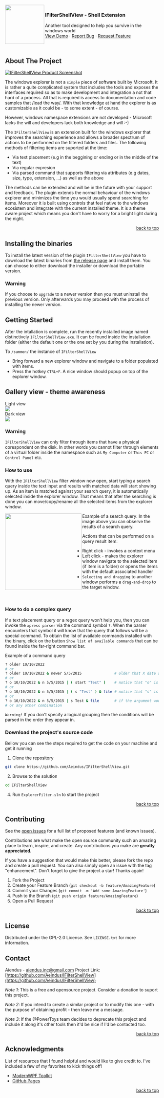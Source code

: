 <div id="top"></div>

<br />

<img src="./PackageLogo.png" width="128" height="128" align="left"/>
<div>
  <h3 >IFilterShellView - Shell Extension</h3>
  <p>
    Another tool designed to help you survive in the windows world
    <br />
    <a href="IFilterShellView/Demo">View Demo</a>
    ·
    <a href="https://github.com/Aeindus/IFilterShellView/issues">Report Bug</a>
    ·
    <a href="https://github.com/Aeindus/IFilterShellView/issues">Request Feature</a>
  </p>
</div>

<br clear="left"/>


## About The Project

[![IFilterShellView Product Screenshot][product-screenshot]](https://github.com/Aeindus/IFilterShellView)

The windows explorer is not a `simple` piece of software built by Microsoft. It is rather a quite complicated system that includes the tools and exposes the interfaces required so as to make development and integration a not that hard of a process. All that is required is access to documentation and code samples that /lead the way/. With that knowledge at hand the explorer is as customizable as it could be - to some extent - of course. 


However, windows namespace extensions are not developed - Microsoft lacks the will and developers lack both knowledge and will :-)

The `IFilterShellView` is an extension built for the windows explorer that improves the searching experience and allows a broader spectrum of actions to be performed on the filtered folders and files. The following methods of filtering items are suported at the time:
* Via text placement (e.g in the beggining or ending or in the middle of the text)
* Via regular expresion
* Via parsed command that supports filtering via attributes (e.g dates, size, type, extension, ...) as well as the above

The methods can be extended and will be in the future with your support and feedback. The plugin extends the normal behaviour of the windows explorer and minimizes the time you would usually spend searching for items. Moreover it is built using controls that feel native to the windows ecosistem and integrate with the current installed theme. It is a theme aware project which means you don't have to worry for a bright light during the night.

<p align="right"><a href="#top">back to top</a></p>


## Installing the binaries
To install the latest version of the plugin `IFilterShellView` you have to download the latest binaries from <a href="https://github.com/Aeindus/IFilterShellView/releases/tag/published">the release page</a> and install them. You can choose to either download the installer or download the portable version.

### Warning
If you choose to `upgrade` to a newer version then you must uninstall the previous version. Only afterwards you may proceed with the process of installing the newer version.

## Getting Started
After the intallation is complete, run the recently installed image named distinctively `IFilterShellView.exe`. It can be found inside the installation folder (either the default one or the one set by you during the installation). 

To `/summon/` the instance of `IFilterShellView` 
* Bring forward a new explorer window and navigate to a folder populated with items. 
* Press the hotkey `CTRL+F`. A nice window should popup on top of the explorer window.

## Gallery view - theme awareness
Light view
<br>
<img src="Gallery/View1.png" />
<br>
Dark view
<br>
<img src="Gallery/View2.png" />


### Warning
`IFilterShellView` can only filter through items that have a physical corespondent on the disk. In other words you cannot filter through elements of a virtual folder inside the namespace such as `My Computer` or `This PC` or `Control Panel` etc.


### How to use

With the `IFilterShellView` filter window now open, start typing a search query inside the text input and results with matched data will start showing up. As an item is matched against your search query, it is automatically selected inside the explorer window. That means that after the searching is done you can move/copy/rename all the selected items from the explorer window. 


Example of a search query:
<img src="Gallery/View3.png" width="250" align="left"/>
In the image above you can observe the results of a search query. 

Actions that can be performed on a query result item:
* Right click - invokes a context menu
* Left click - makes the explorer window navigate to the selected item (if item is a folder) or opens the items with the default associated handler
* `Selecting and dragging` to another window performs a `drag-and-drop` to the target window.

<br>

### How to do a complex query
If a text placement query or a regex query won't help you, then you can invoke the `xpress parser` via the command symbol `?`. When the parser encounters that symbol it will know that the query that follows will be a special command.
To obtain the list of available commands installed with the binary, click on the button `Show list of available commands` that can be found inside the far-right command bar.

Example of a command query
```bash
? older 10/10/2022
# or
? older 10/10/2022 & newer 5/5/2015               # older that X date and newer than Y date
# or 
? o 10/10/2022 & n 5/5/2015 | ( start "Test" )    # notice that "o" is an alias for the "older" command
# or 
? o 10/10/2022 & n 5/5/2015 | ( s "Test" ) & file # notice that "s" is an alias for the "start"-with command
# or
? o 10/10/2022 & n 5/5/2015 | s Test & file       # if the argument won't contain white spaces then quotes are not necesary
# or any other combination
```
`Warning!` If you don't specify a logical grouping then the conditions will be parsed in the order they appear in.

### Download the project's source code

Bellow you can see the steps required to get the code on your machine and get it running

1. Clone the repository
```sh
git clone https://github.com/Aeindus/IFilterShellView.git
```
2. Browse to the solution
```sh
cd IFilterShellView
```
4. Run `ExplorerFilter.sln` to start the project


<p align="right"><a href="#top">back to top</a></p>


## Contributing

See the [open issues](https://github.com/Aeindus/IFilterShellView/issues) for a full list of proposed features (and known issues).

Contributions are what make the open source community such an amazing place to learn, inspire, and create. Any contributions you make are **greatly appreciated**.

If you have a suggestion that would make this better, please fork the repo and create a pull request. You can also simply open an issue with the tag "enhancement".
Don't forget to give the project a star! Thanks again!

1. Fork the Project
2. Create your Feature Branch (`git checkout -b feature/AmazingFeature`)
3. Commit your Changes (`git commit -m 'Add some AmazingFeature'`)
4. Push to the Branch (`git push origin feature/AmazingFeature`)
5. Open a Pull Request

<p align="right"><a href="#top">back to top</a></p>


## License

Distributed under the GPL-2.0 License. See `LICENSE.txt` for more information.

## Contact

Aiendus - aiendus.inc@gmail.com
Project Link: [https://github.com/Aeindus/IFilterShellView](https://github.com/Aeindus/IFilterShellView)

_Note 1_: This is a free and opensource project. Consider a donation to suport this project. 

_Note 2_: If you intend to create a similar project or to modify this one - with the purpose of obtaining profit - then leave me a message.

_Note 3_: If the @PowerToys team decides to deprecate this project and include it along it's other tools then it'd be nice if I'd be contacted too.
<p align="right"><a href="#top">back to top</a></p>



<!-- ACKNOWLEDGMENTS -->
## Acknowledgments

List of resources that I found helpful and would like to give credit to. I've included a few of my favorites to kick things off!

* [ModernWPF Toolkit](https://github.com/Kinnara/ModernWpf)
* [GitHub Pages](https://pages.github.com)

<p align="right"><a href="#top">back to top</a></p>


<!-- MARKDOWN LINKS & IMAGES -->
[product-screenshot]: Gallery/screenshot.png